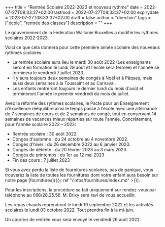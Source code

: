 +++
title       = "Rentrée Scolaire 2022-2023 et nouveau rythme"
date        = 2022-07-27T08:33:37+02:00
lastmod     = 2022-07-27T08:33:37+02:00
expirydate  = 2023-07-27T08:33:37+02:00
draft       = false
author      = "direction"
tags        = ["école", "rentrée des classes"]
description = ""
+++

Le gouvernement de la Fédération Wallonie Bruxelles a modifié les rythmes scolaires 2022-2023.

Voici ce que cela donnera pour cette première année scolaire des nouveaux rythmes scolaires :
* La rentrée scolaire aura lieu le mardi 30 août 2022 (Les enseignants seront en formation le lundi 29 août et l'école sera fermée) et l'année se terminera le vendredi 7 juillet 2023.
* Il y aura toujours deux semaines de congés à Noël et à Pâques, mais aussi deux semaines à la Toussaint et au Carnaval.
* Les enfants rentreront toujours le dernier lundi du mois d'août et termineront l'année le premier vendredi du mois de juillet.

Avec la réforme des rythmes scolaires, le Pacte pour un Enseignement d'excellence rééquilibre ainsi le temps passé à l'école avec une alternance de 7 semaines de cours et de 2 semaines de congé, tout en conservant 14 semaines de vacances mieux réparties sur toute l'année.
Concrètement, pour l'année scolaire 2022 – 2023:

* Rentrée scolaire : 30 août 2022.
* Congés d'automne : du 24 octobre au 4 novembre 2022.
* Congés d'hiver : du 26 décembre 2022 au 6 janvier 2023.
* Congés de détente : du 20 février 2023 au 3 mars 2023.
* Congés de printemps : du 1er au 12 mai 2023
* Fin des cours : 7 juillet 2023

Si vous avez perdu la liste de fournitures scolaires, pas de panique, vous trouverez la liste de toutes les fournitures dont votre enfant aura besoin sur notre page [fournitures]({{< ref "/infos/fournitures/index.md" >}}).

Pour les inscriptions, la procédure se fait uniquement sur rendez-vous par téléphone au 068/28.25.56. M. Brixy sera ravi de vous accueillir.

Les repas chauds reprendront le lundi 19 septembre 2022 et les activités scolaires le lundi 03 octobre 2022. Tout prendra fin à la mi-juin.

Un courrier de rentrée vous sera envoyé le vendredi 26 août 2022.
